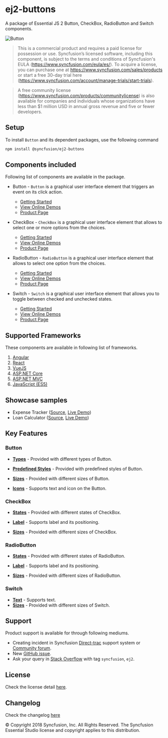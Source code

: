 # ej2-buttons

A package of Essential JS 2 Button, CheckBox, RadioButton and Switch components.

![Button](https://ej2.syncfusion.com/products/images/button/readme.gif)

> This is a commercial product and requires a paid license for possession or use. Syncfusion’s licensed software, including this component, is subject to the terms and conditions of Syncfusion's EULA (https://www.syncfusion.com/eula/es/). To acquire a license, you can purchase one at https://www.syncfusion.com/sales/products or start a free 30-day trial here (https://www.syncfusion.com/account/manage-trials/start-trials).

> A free community license (https://www.syncfusion.com/products/communitylicense) is also available for companies and individuals whose organizations have less than $1 million USD in annual gross revenue and five or fewer developers.

## Setup

To install `Button` and its dependent packages, use the following command

```sh
npm install @syncfusion/ej2-buttons
```

## Components included

Following list of components are available in the package.

* Button - `Button` is a graphical user interface element that triggers an event on its click action.
    * [Getting Started](https://ej2.syncfusion.com/documentation/button/getting-started.html?lang=typescript&utm_source=npm&utm_campaign=button)
    * [View Online Demos](https://ej2.syncfusion.com/demos/?utm_source=npm&utm_campaign=grid#/material/button/default.html)
    * [Product Page](https://www.syncfusion.com/products/javascript/button)

* CheckBox - `CheckBox` is a graphical user interface element that allows to select one or more options from the choices.
    * [Getting Started](https://ej2.syncfusion.com/documentation/check-box/getting-started.html?lang=typescript&utm_source=npm&utm_campaign=check-box)
    * [View Online Demos](https://ej2.syncfusion.com/demos/?utm_source=npm&utm_campaign=grid#/material/button/check-box.html)
    * [Product Page](https://www.syncfusion.com/products/javascript/checkbox)

* RadioButton - `RadioButton` is a graphical user interface element that allows to select one option from the choices.
    * [Getting Started](https://ej2.syncfusion.com/documentation/radio-button/getting-started.html?lang=typescript&utm_source=npm&utm_campaign=radio-button)
    * [View Online Demos](https://ej2.syncfusion.com/demos/?utm_source=npm&utm_campaign=grid#/material/button/radio-button.html)
    * [Product Page](https://www.syncfusion.com/products/javascript/radio-button)

* Switch - `Switch` is a graphical user interface element that allows you to toggle between checked and unchecked states.
    * [Getting Started](https://ej2.syncfusion.com/documentation/switch/getting-started.html?lang=typescript&utm_source=npm&utm_campaign=switch)
    * [View Online Demos](https://ej2.syncfusion.com/demos/?utm_source=npm&utm_campaign=grid#/material/button/switch.html)
    * [Product Page](https://www.syncfusion.com/products/javascript/switch)

## Supported Frameworks

These components are available in following list of frameworks.

1. [Angular](https://github.com/syncfusion/ej2-ng-buttons?utm_source=npm&utm_campaign=button)
2. [React](https://github.com/syncfusion/ej2-react-buttons?utm_source=npm&utm_campaign=button)
3. [VueJS](https://github.com/syncfusion/ej2-vue-buttons?utm_source=npm&utm_campaign=button)
4. [ASP.NET Core](https://www.syncfusion.com/products/aspnetcore)
5. [ASP.NET MVC](https://www.syncfusion.com/products/aspnetmvc)
6. [JavaScript (ES5)](https://www.syncfusion.com/products/javascript)

## Showcase samples

* Expense Tracker ([Source](https://github.com/syncfusion/ej2-sample-ts-expensetracker), [Live Demo](https://ej2.syncfusion.com/showcase/typescript/expensetracker/?utm_source=npm&utm_campaign=button#/dashboard))
* Loan Calculator ([Source](https://github.com/syncfusion/ej2-sample-ts-loancalculator), [Live Demo](https://ej2.syncfusion.com/showcase/typescript/loancalculator/?utm_source=npm&utm_campaign=button))

## Key Features

### Button

* [**Types**](https://ej2.syncfusion.com/documentation/button/types-and-styles.html?lang=typescript#button-types) - Provided with different types of Button.

* [**Predefined Styles**](https://ej2.syncfusion.com/documentation/button/types-and-styles.html?lang=typescript#button-styles) - Provided with predefined styles of Button.

* [**Sizes**](https://ej2.syncfusion.com/documentation/button/types-and-styles.html?lang=typescript#button-size) - Provided with different sizes of Button.

* [**Icons**](https://ej2.syncfusion.com/documentation/button/types-and-styles.html?lang=typescript#icons) - Supports text and icon on the Button.

### CheckBox

* [**States**](https://ej2.syncfusion.com/documentation/check-box/getting-started.html?lang=typescript#change-the-checkbox-state) - Provided with different states of CheckBox.

* [**Label**](https://ej2.syncfusion.com/documentation/check-box/label-and-size.html?lang=typescript#label) - Supports label and its positioning.

* [**Sizes**](https://ej2.syncfusion.com/documentation/check-box/label-and-size.html?lang=typescript#size) - Provided with different sizes of CheckBox.

### RadioButton

* [**States**](https://ej2.syncfusion.com/documentation/radio-button/getting-started.html?lang=typescript#change-the-radiobutton-state) - Provided with different states of RadioButton.

* [**Label**](https://ej2.syncfusion.com/documentation/radio-button/label-and-size.html?lang=typescript#label) - Supports label and its positioning.

* [**Sizes**](https://ej2.syncfusion.com/documentation/radio-button/label-and-size.html?lang=typescript#size) - Provided with different sizes of RadioButton.

### Switch

* [**Text**](https://ej2.syncfusion.com/documentation/switch/getting-started.html?lang=typescript#set-text-on-switch) - Supports text.
* [**Sizes**](https://ej2.syncfusion.com/documentation/switch/howto.html?lang=typescript#change-size) - Provided with different sizes of Switch.

## Support

Product support is available for through following mediums.

* Creating incident in Syncfusion [Direct-trac](https://www.syncfusion.com/support/directtrac/incidents?utm_source=npm&utm_campaign=button) support system or [Community forum](https://www.syncfusion.com/forums/essential-js2?utm_source=npm&utm_campaign=button).
* New [GitHub issue](https://github.com/syncfusion/ej2-buttons/issues/new).
* Ask your query in [Stack Overflow](https://stackoverflow.com/?utm_source=npm&utm_campaign=button) with tag `syncfusion`, `ej2`.

## License

Check the license detail [here](https://github.com/syncfusion/ej2/blob/master/license?utm_source=npm&utm_campaign=button).

## Changelog

Check the changelog [here](https://github.com/syncfusion/ej2-buttons/blob/master/CHANGELOG.md?utm_source=npm&utm_campaign=button)

© Copyright 2018 Syncfusion, Inc. All Rights Reserved. The Syncfusion Essential Studio license and copyright applies to this distribution.
